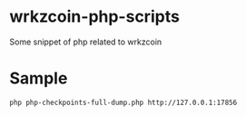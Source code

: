 # wrkzcoin-php-scripts
Some snippet of php related to wrkzcoin

# Sample
`php php-checkpoints-full-dump.php http://127.0.0.1:17856`
